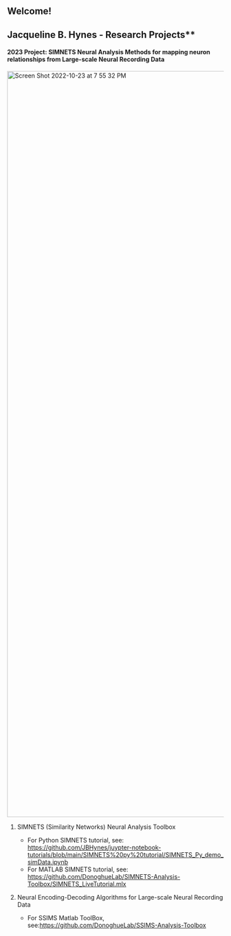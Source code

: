 ## Welcome! 
## Jacqueline B. Hynes - Research Projects**

#### 2023 Project: SIMNETS Neural Analysis Methods for mapping neuron relationships from Large-scale Neural Recording Data
<img width="1737" alt="Screen Shot 2022-10-23 at 7 55 32 PM" src="https://user-images.githubusercontent.com/29176759/197424575-b2c940d1-7b19-4b47-a9ef-6082f6e24fa8.png">

1. SIMNETS (Similarity Networks) Neural Analysis Toolbox
   
      - For Python SIMNETS tutorial, see: https://github.com/JBHynes/juypter-notebook-tutorials/blob/main/SIMNETS%20py%20tutorial/SIMNETS_Py_demo_simData.ipynb
      - For MATLAB SIMNETS tutorial, see:  https://github.com/DonoghueLab/SIMNETS-Analysis-Toolbox/SIMNETS_LiveTutorial.mlx
     
2. Neural Encoding-Decoding Algorithms for Large-scale Neural Recording Data
   
      - For SSIMS Matlab ToolBox, see:https://github.com/DonoghueLab/SSIMS-Analysis-Toolbox
      


